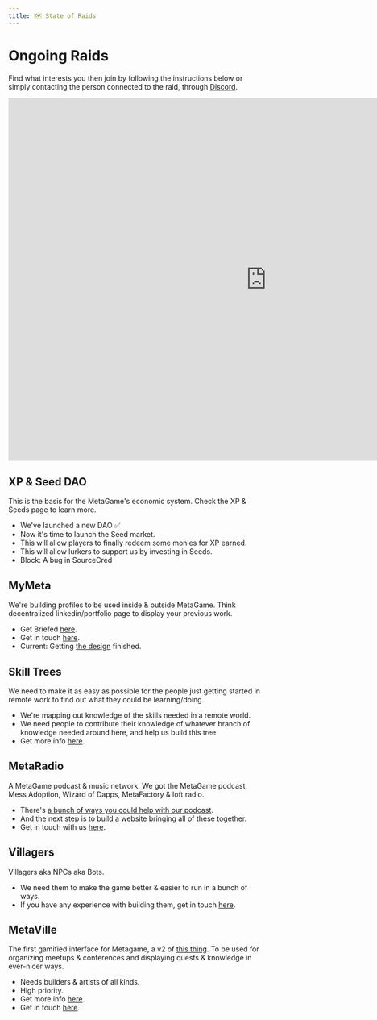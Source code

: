 ```yaml
---
title: 🗺️ State of Raids
---
```

# Ongoing Raids

Find what interests you then join by following the instructions below or simply contacting the person connected to the raid, through [Discord](https://discord.gg/Hf54gd8).

<iframe width="1024" height="720" src="https://miro.com/app/board/o9J_ksFmLEI=/?moveToWidget=3074457348561335392&cot=13" frameborder="0" scrolling="no" allowfullscreen></iframe>

## XP & Seed DAO
This is the basis for the MetaGame's economic system. Check the XP & Seeds page to learn more.
- We've launched a new DAO :white_check_mark:
- Now it's time to launch the Seed market.
- This will allow players to finally redeem some monies for XP earned.
- This will allow lurkers to support us by investing in Seeds.
- Block: A bug in SourceCred

## MyMeta
We're building profiles to be used inside & outside MetaGame. Think decentralized linkedin/portfolio page to display your previous work.
- Get Briefed [here](https://forum.metagame.wtf/t/metaprofolio-not-a-profile-not-a-portfolio-its-a-profolio/218).
- Get in touch [here](https://discord.gg/pZm2xp4).
- Current: Getting [the design](https://www.figma.com/proto/zDHqledo5H2aKR3KDvbur8/Meta-Game?node-id=1313:870&viewport=-2969,-477,0.4931398928165436&scaling=min-zoom) finished.

## Skill Trees
We need to make it as easy as possible for the people just getting started in remote work to find out what they could be learning/doing. 
- We're mapping out knowledge of the skills needed in a remote world.
- We need people to contribute their knowledge of whatever branch of knowledge needed around here, and help us build this tree.
- Get more info [here](https://forum.metagame.wtf/t/skill-trees/154).

## MetaRadio
A MetaGame podcast & music network. We got the MetaGame podcast, Mess Adoption, Wizard of Dapps, MetaFactory & loft.radio.
- There's [a bunch of ways you could help with our podcast](https://docs.google.com/document/d/1t5dVVdMsiP4jNyp6mGuF8e_e3SIjti-qxSBVqqqdvdo/edit?usp=sharing).
- And the next step is to build a website bringing all of these together.
- Get in touch with us [here](https://discord.gg/qrJVWHm).

## Villagers
Villagers aka NPCs aka Bots.
- We need them to make the game better & easier to run in a bunch of ways.
- If you have any experience with building them, get in touch [here](https://discord.gg/4hV7F6c).


## MetaVille
The first gamified interface for Metagame, a v2 of [this thing](http://interspace.metagame.wtf/). To be used for organizing meetups & conferences and displaying quests & knowledge in ever-nicer ways.
- Needs builders & artists of all kinds.
- High priority.
- Get more info [here](https://forum.metagame.wtf/t/interspace-v2/225).
- Get in touch [here](https://discord.gg/E5stWcQ).